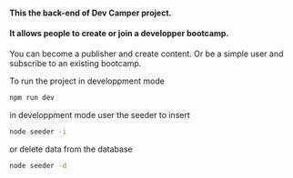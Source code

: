 #### This the back-end of Dev Camper project. 
#### It allows people to create or join a developper bootcamp.

You can become a publisher and create content.
Or be a simple user and subscribe to an existing bootcamp.

To run the project in developpment mode
```bash
npm run dev
````

in developpment mode user the seeder to insert 
```bash
node seeder -i
````

or delete data from the database
```bash
node seeder -d
````